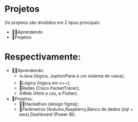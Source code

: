 # Projetos
Os projetos são divididos em 2 tipos principais:
- 👨‍🎓Aprendendo
- 💼Projetos

# Respectivamente:
  - 👨‍🎓Aprendendo:
    - ☕Java (lógica, JoptionPane e um sistema de caixa);
    - 🧠Lógica (lógica em c++);
    - 📡Redes (Cisco PacketTracer);
    - 🌐Web (Html e css, e Flutter).
  - 💼Projetos:
    - 🐱‍💻Hackathon (design figma);
    - 🧪Parâmetros (Arduino,Raspberry,Banco de dados (sql + aws),Dashboard (Power BI).
